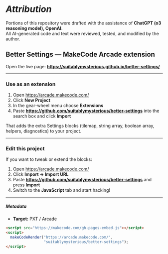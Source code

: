 # ***Attribution***

Portions of this repository were drafted with the assistance of **ChatGPT (o3 reasoning model), OpenAI**.  
All AI-generated code and text were reviewed, tested, and modified by the author.

## Better Settings — MakeCode Arcade extension

Open the live page: **<https://suitablymysterious.github.io/better-settings/>**

---

### Use as an extension

1. Open <https://arcade.makecode.com/>  
2. Click **New Project**  
3. In the gear-wheel menu choose **Extensions**  
4. Paste **https://github.com/suitablymysterious/better-settings** into the search box and click **Import**

That adds the extra Settings blocks (tilemap, string array, boolean array, helpers, diagnostics) to your project.

---

### Edit this project

If you want to tweak or extend the blocks:

1. Open <https://arcade.makecode.com/>  
2. Click **Import → Import URL**  
3. Paste **https://github.com/suitablymysterious/better-settings** and press **Import**  
4. Switch to the **JavaScript** tab and start hacking!

---

##### Metadata

* **Target:** PXT / Arcade  

```html
<script src="https://makecode.com/gh-pages-embed.js"></script>
<script>
  makeCodeRender("https://arcade.makecode.com/",
                 "suitablymysterious/better-settings");
</script>
```